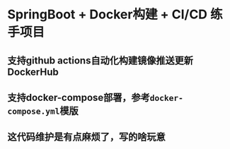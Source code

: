 # SpringBoot + Docker构建 + CI/CD 练手项目

## 支持github actions自动化构建镜像推送更新DockerHub
## 支持docker-compose部署，参考`docker-compose.yml`模版
## 这代码维护是有点麻烦了，写的啥玩意



